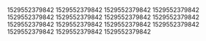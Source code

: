 1529552379842
1529552379842
1529552379842
1529552379842
1529552379842
1529552379842
1529552379842
1529552379842
1529552379842
1529552379842
1529552379842
1529552379842
1529552379842
1529552379842
1529552379842